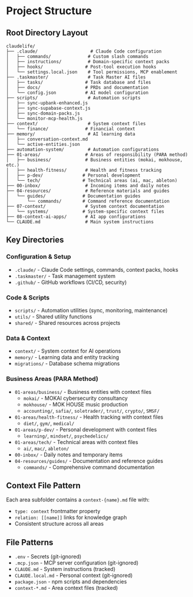 # Project Structure

## Root Directory Layout
```
claudelife/
├── .claude/                    # Claude Code configuration
│   ├── commands/              # Custom slash commands
│   ├── instructions/          # Domain-specific context packs
│   ├── hooks/                # Post-tool execution hooks
│   └── settings.local.json    # Tool permissions, MCP enablement
├── .taskmaster/               # Task Master AI files
│   ├── tasks/                # Task database and files
│   ├── docs/                 # PRDs and documentation
│   └── config.json           # AI model configuration
├── scripts/                   # Automation scripts
│   ├── sync-upbank-enhanced.js
│   ├── sync-supabase-context.js
│   ├── sync-domain-packs.js
│   └── monitor-mcp-health.js
├── context/                   # System context files
│   └── finance/              # Financial context
├── memory/                    # AI learning data
│   ├── conversation-context.md
│   └── active-entities.json
├── automation-system/         # Automation configurations
├── 01-areas/                 # Areas of responsibility (PARA method)
│   ├── business/             # Business entities (mokai, mokhouse, etc.)
│   ├── health-fitness/       # Health and fitness tracking
│   ├── p-dev/               # Personal development
│   └── tech/                # Technical areas (ai, mac, ableton)
├── 00-inbox/                 # Incoming items and daily notes
├── 04-resources/             # Reference materials and guides
│   └── guides/              # Documentation guides
│       └── commands/        # Command reference documentation
├── 07-context/               # System context documentation
│   └── systems/             # System-specific context files
├── 08-context-ai-apps/       # AI app configurations
└── CLAUDE.md                 # Main system instructions
```

## Key Directories

### Configuration & Setup
- `.claude/` - Claude Code settings, commands, context packs, hooks
- `.taskmaster/` - Task management system
- `.github/` - GitHub workflows (CI/CD, security)

### Code & Scripts
- `scripts/` - Automation utilities (sync, monitoring, maintenance)
- `utils/` - Shared utility functions
- `shared/` - Shared resources across projects

### Data & Context
- `context/` - System context for AI operations
- `memory/` - Learning data and entity tracking
- `migrations/` - Database schema migrations

### Business Areas (PARA Method)
- `01-areas/business/` - Business entities with context files
  - `mokai/` - MOKAI cybersecurity consultancy
  - `mokhouse/` - MOK HOUSE music production
  - `accounting/`, `safia/`, `soletrader/`, `trust/`, `crypto/`, `SMSF/`
- `01-areas/health-fitness/` - Health tracking with context files
  - `diet/`, `gym/`, `medical/`
- `01-areas/p-dev/` - Personal development with context files
  - `learning/`, `mindset/`, `psychedelics/`
- `01-areas/tech/` - Technical areas with context files
  - `ai/`, `mac/`, `ableton/`
- `00-inbox/` - Daily notes and temporary items
- `04-resources/guides/` - Documentation and reference guides
  - `commands/` - Comprehensive command documentation

## Context File Pattern
Each area subfolder contains a `context-{name}.md` file with:
- `type: context` frontmatter property
- `relation: [[name]]` links for knowledge graph
- Consistent structure across all areas

## File Patterns
- `.env` - Secrets (git-ignored)
- `.mcp.json` - MCP server configuration (git-ignored)
- `CLAUDE.md` - System instructions (tracked)
- `CLAUDE.local.md` - Personal context (git-ignored)
- `package.json` - npm scripts and dependencies
- `context-*.md` - Area context files (tracked)
